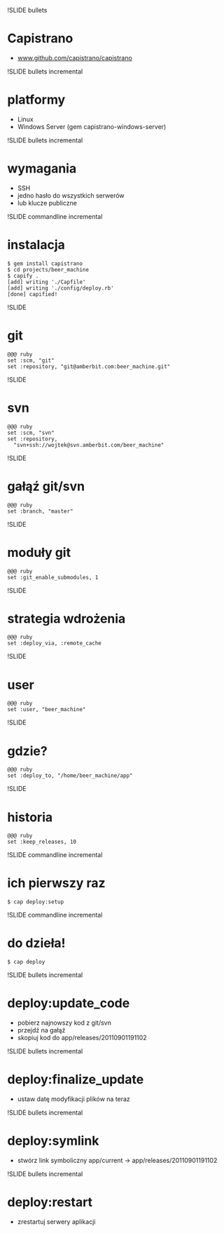 !SLIDE bullets
# Capistrano #
* www.github.com/capistrano/capistrano


!SLIDE bullets incremental
# platformy
* Linux
* Windows Server (gem capistrano-windows-server)


!SLIDE bullets incremental
# wymagania
* SSH
* jedno hasło do wszystkich serwerów
* lub klucze publiczne


!SLIDE commandline incremental
# instalacja #
    $ gem install capistrano
    $ cd projects/beer_machine
    $ capify .
    [add] writing './Capfile'
    [add] writing './config/deploy.rb'
    [done] capified!


!SLIDE
# git #
    @@@ ruby
    set :scm, "git"
    set :repository, "git@amberbit.com:beer_machine.git"


!SLIDE
# svn
    @@@ ruby
    set :scm, "svn"
    set :repository,
      "svn+ssh://wojtek@svn.amberbit.com/beer_machine"


!SLIDE
# gałąź git/svn
    @@@ ruby
    set :branch, "master"


!SLIDE
# moduły git
    @@@ ruby
    set :git_enable_submodules, 1


!SLIDE
# strategia wdrożenia
    @@@ ruby
    set :deploy_via, :remote_cache


!SLIDE
# user
    @@@ ruby
    set :user, "beer_machine"


!SLIDE
# gdzie?
    @@@ ruby
    set :deploy_to, "/home/beer_machine/app"


!SLIDE
# historia
    @@@ ruby
    set :keep_releases, 10


!SLIDE commandline incremental
# ich pierwszy raz
    $ cap deploy:setup


!SLIDE commandline incremental
# do dzieła!
    $ cap deploy


!SLIDE bullets incremental
# deploy:update_code
* pobierz najnowszy kod z git/svn
* przejdź na gałąź
* skopiuj kod do app/releases/20110901191102


!SLIDE bullets incremental
# deploy:finalize_update
* ustaw datę modyfikacji plików na teraz


!SLIDE bullets incremental
# deploy:symlink
* stwórz link symboliczny app/current → app/releases/20110901191102


!SLIDE bullets incremental
# deploy:restart
* zrestartuj serwery aplikacji
